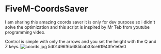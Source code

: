 # FiveM-CoordsSaver

I am sharing this amazing coords saver it is only for dev purpose so i didn't solve the optimization and this script is inspired by Mr Teb from youtube programming video.

Control is simple with only the arrows and you set the height with the Q and Z keys.
![coords jpg 5d01496f6b685bab33ce61943fe1e0e0](https://user-images.githubusercontent.com/73030267/179383490-90cd9980-04c5-4ea3-94fa-8bb8fa166900.jpg)
